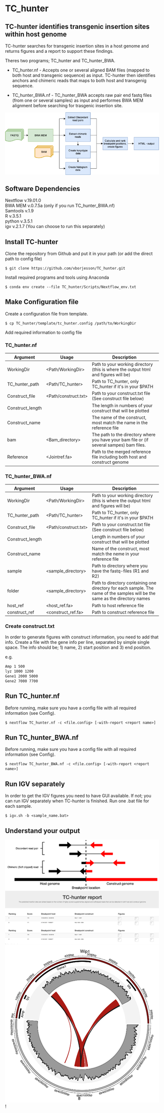 # TC_hunter

## TC-hunter identifies transgenic insertion sites within host genome

TC-hunter searches for transgenic insertion sites in a host genome and returns figures and a report to support these findings. 

Theres two programs; TC_hunter and TC_hunter_BWA. 

* TC_hunter.nf -
Accepts one or several aligned BAM files (mapped to both host and transgenic sequence) as input. 
TC-hunter then identifies anchors and chimeric reads that maps to both host and transgenig sequence.    

* TC_hunter_BWA.nf -
TC_hunter_BWA accepts raw pair end fastq files (from one or several samples) as input and performes BWA MEM alignment before searching for trasgenic insertion site.       

![](Plots/TC_hunter_pipeline.png)


## Software Dependencies

Nextflow v.19.01.0		           		     
BWA MEM v.0.7.5a (only if you run TC_hunter_BWA.nf)	         		
Samtools v.1.9       	   	    		
R v.3.5.1    			      
python v.3.5.1     	        	    	
igv v.2.1.7 (You can choose to run this separately)	          			

## Install TC-hunter 

Clone the repository from Github and put it in your path (or add the direct path to config file) 
```
$ git clone https://github.com/vborjesson/TC_hunter.git
```

Install required programs and tools using Anaconda
```
$ conda env create --file TC_hunter/Scripts/Nextflow_env.txt
```

## Make Configuration file 

Create a configuration file from template.
```
$ cp TC_hunter/template/tc_hunter.config /path/to/WorkingDir 
```

Add required information to config file
### TC_hunter.nf

| Argument  | Usage | Description |
| ------------- | ------------- | ------------- |
|  WorkingDir | <Path/WorkingDir>  | Path to your working directory (this is where the output html and figures will be) |
| TC_hunter_path  | <Path/TC_hunter>  | Path to TC_hunter, only TC_hunter if it's in your $PATH |
| Construct_file  | <Path/construct.txt>  | Path to your construct.txt file (See construct file below) |
| Construct_length  | <Length>  | The length in numbers of your construct that will be plotted |
| Construct_name  | <Name>  | The name of the construct, most match the name in the reference file |
| bam | <Bam_directory> | The path to the directory where you have your bam file or (if several sampes) bam files. |
| Reference | <Jointref.fa> | Path to the merged reference file including both host and construct genome |

### TC_hunter_BWA.nf


| Argument  | Usage | Description |
| ------------- | ------------- | ------------- |
|  WorkingDir | <Path/WorkingDir>  | Path to your working directory (this is where the output html and figures will be) |
| TC_hunter_path  | <Path/TC_hunter>  | Path to TC_hunter, only TC_hunter if it's in your $PATH |
| Construct_file  | <Path/construct.txt>  | Path to your construct.txt file (See construct file below) |
| Construct_length  | <Length>  | Length in numbers of your construct that will be plotted |
| Construct_name  | <Name>  | Name of the construct, most match the neme in your reference file |
| sample | <sample_directory> | Path to directory where you have the fastq-files (R1 and R2) |
| folder | <sample_directory> | Path to directory containing one directory for each sample. The name of the samples will be the same as the directory names |
| host_ref | <host_ref.fa> | Path to host reference file |
| construct_ref | <construct_ref.fa> | Path to construct reference file |


### Create construct.txt

In order to generate figures with construct information, you need to add that info. 
Create a file with the gene info per line, separated by simple single space. The info should be; 1) name, 2) start position and 3) end position. 

e.g.
```   
Amp 1 500   
lyz 1000 1200       
Gene1 2000 5000		      
Gene2 7000 7700	     		
```


## Run TC_hunter.nf

Before running, make sure you have a config file with all required information (see Config).  


```
$ nextflow TC_hunter.nf -c <file.config> [-with-report <report name>]
```

## Run TC_hunter_BWA.nf

Before running, make sure you have a config file with all required information (see Config).  


```
$ nextflow TC_hunter_BWA.nf -c <file.config> [-with-report <report name>]
```

## Run IGV separately 

In order to get the IGV figures you need to have GUI available. If not; you can run IGV separately when TC-hunter is finished. Run one .bat file for each sample.

```
$ igv.sh -b <sample_name.bat>
``` 

## Understand your output 

![](Plots/softclipped.png)
![](Plots/tc_hunter_out.png)
![](Plots/circlize.png)!

